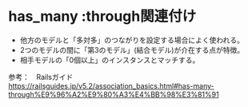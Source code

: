 # has_many :through関連付け
- 他方のモデルと「多対多」のつながりを設定する場合によく使われる。
- 2つのモデルの間に「第3のモデル」(結合モデル)が介在する点が特徴。
- 相手モデルの「0個以上」のインスタンスとマッチする。

参考：　Railsガイド　https://railsguides.jp/v5.2/association_basics.html#has-many-through%E9%96%A2%E9%80%A3%E4%BB%98%E3%81%91

